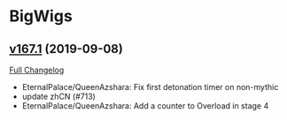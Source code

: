 # BigWigs

## [v167.1](https://github.com/BigWigsMods/BigWigs/tree/v167.1) (2019-09-08)
[Full Changelog](https://github.com/BigWigsMods/BigWigs/compare/v167...v167.1)

- EternalPalace/QueenAzshara: Fix first detonation timer on non-mythic  
- update zhCN (#713)  
- EternalPalace/QueenAzshara: Add a counter to Overload in stage 4  

